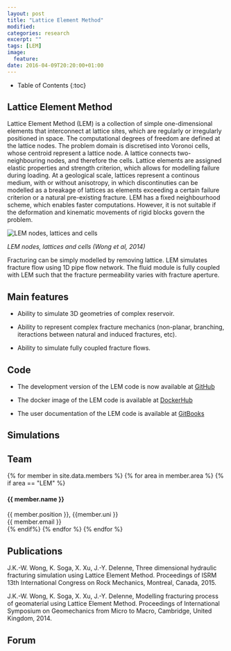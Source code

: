```yaml
---
layout: post
title: "Lattice Element Method"
modified:
categories: research
excerpt: ""
tags: [LEM]
image:
  feature:
date: 2016-04-09T20:20:00+01:00
---
```

* Table of Contents
{:toc}

## Lattice Element Method

Lattice Element Method (LEM) is a collection of simple one-dimensional elements that interconnect at lattice sites, which are regularly or irregularly positioned in space. The computational degrees of freedom are defined at the lattice nodes. The problem domain is discretised into Voronoi cells, whose centroid represent a lattice node. A lattice connects two-neighbouring nodes, and therefore the cells. Lattice elements are assigned elastic properties and strength criterion, which allows for modelling failure during loading. At a geological scale, lattices represent a continous medium, with or without anisotropy, in which discontinuties can be modelled as a breakage of lattices as elements exceeding a certain failure criterion or a natural pre-existing fracture. LEM has a fixed neighbourhood scheme, which enables faster computations. However, it is not suitable if the deformation and kinematic movements of rigid blocks govern the problem.

![LEM nodes, lattices and cells]({{site.url}}/images/cb-geo/research/lem/lem.png)

*LEM nodes, lattices and cells (Wong et al, 2014)*

Fracturing can be simply modelled by removing lattice. LEM  simulates fracture flow using 1D pipe flow network. The fluid module is fully coupled with LEM such that the fracture permeability varies with fracture aperture.

## Main features

* Ability to simulate 3D geometries of complex reservoir.

* Ability to represent complex fracture mechanics (non-planar, branching, iteractions between natural and induced fractures, etc).

* Ability to simulate fully coupled fracture flows.


## Code

* The development version of the LEM code is now available at [GitHub](https://www.github.com/cb-geo/lem) 

* The docker image of the LEM code is available at [DockerHub](https://hub.docker.com/r/cbgeo/lem/)

* The user documentation of the LEM code is available at [GitBooks](https://lem-doc.cb-geo.com)


## Simulations

## Team
<!-- Team filled from _data/members.yaml-->
   <div class="team">
    {% for member in site.data.members %}
      {% for area in member.area %}
        {% if area == "LEM" %}
          <div class="user">
            <div class="userimg" style="background-image:url('{{ site.baseurl }}/images/cb-geo/team/{{ member.image }}')">
            </div>
            <h4>{{ member.name }}</h4>	
            {{ member.position }}, {{member.uni }}<br/>
	 <a h   ref="mailto:{{ member.email }}">{{ member.email }}</a>
          </div>
        {% endif%}
      {% endfor %}
    {% endfor %}
   </div>
<!-- End team -->

## Publications

J.K.-W. Wong, K. Soga, X. Xu, J.-Y. Delenne, Three dimensional hydraulic fracturing simulation using Lattice Element Method. Proceedings of ISRM 13th International Congress on Rock Mechanics, Montreal, Canada, 2015.

J.K.-W. Wong, K. Soga, X. Xu, J.-Y. Delenne, Modelling fracturing process of geomaterial using Lattice Element Method. Proceedings of International Symposium on Geomechanics from Micro to Macro, Cambridge, United Kingdom, 2014.

## Forum
<iframe id="forum_embed"
  src="javascript:void(0)"
  scrolling="no"
  frameborder="0"
  width="900"
  height="700">
</iframe>
<script type="text/javascript">
  document.getElementById('forum_embed').src =
     'https://groups.google.com/forum/embed/?place=forum/cbgeolem'
     + '&showsearch=true&showpopout=true&showtabs=false'
     + '&parenturl=' + encodeURIComponent(window.location.href);
</script>

